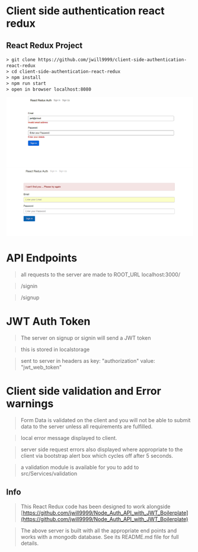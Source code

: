 # Client side authentication react redux

## React Redux Project


```
> git clone https://github.com/jwill9999/client-side-authentication-react-redux
> cd client-side-authentication-react-redux
> npm install
> npm run start
> open in browser localhost:8080
```

![](./public/images/image1.png)
![](./public/images/image2.png)

# API Endpoints

> all requests to the server are made to ROOT_URL localhost:3000/ 

> /signin

> /signup


# JWT Auth Token 

> The server on signup or signin will send a JWT token

> this is stored in localstorage

> sent to server in headers as key: "authorization" value: "jwt_web_token"


# Client side validation and Error warnings

> Form Data is validated on the client and you will not be able to submit data to the server unless all requirements are fulfilled.

> local error message displayed to client.

> server side request errors also displayed where appropriate to the client via bootstrap alert box which cycles off after 5 seconds.

> a validation module is available for you to add to src/Services/validation


## Info

> This React Redux code has been designed to work alongside [https://github.com/jwill9999/Node_Auth_API_with_JWT_Boilerplate](https://github.com/jwill9999/Node_Auth_API_with_JWT_Boilerplate)

> The above server is built with all the appropriate end points and works with a mongodb database. See its README.md file for full details.
